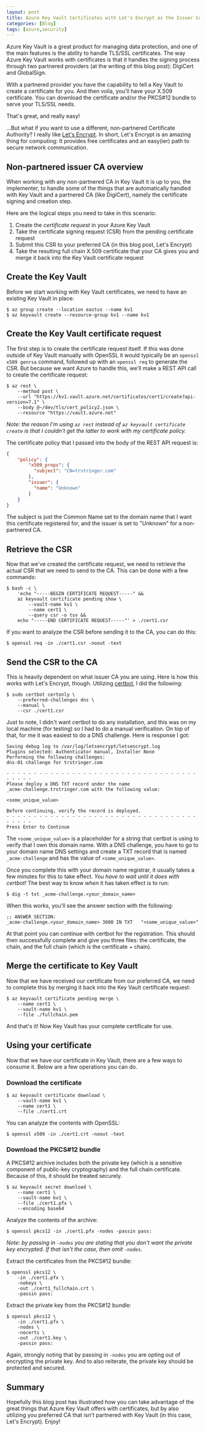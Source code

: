 ```yaml
---
layout: post
title: Azure Key Vault Certificates with Let's Encrypt as the Issuer CA
categories: [Blog]
tags: [azure,security]
---
```


Azure Key Vault is a great product for managing data protection, and one of the main features is the ability to handle TLS/SSL certificates. The way Azure Key Vault works with certificates is that it handles the signing process through two partnered providers (at the writing of this blog post): DigiCert and GlobalSign.

With a partnered provider you have the capability to tell a Key Vault to create a certificate for you. And then voila, you'll have your X.509 certificate. You can download the certificate and/or the PKCS#12 bundle to serve your TLS/SSL needs.

That's great, and really easy!

...But what if you want to use a different, non-partnered Certificate Authority? I really like [Let's Encrypt](https://letsencrypt.org/). In short, Let's Encrypt is an amazing thing for computing: It provides free certificates and an easy(ier) path to secure network communication.

## Non-partnered issuer CA overview

When working with any non-partnered CA in Key Vault it is up to you, the implementer, to handle some of the things that are automatically handled with Key Vault and a partnered CA (like DigiCert), namely the certificate signing and creation step.

Here are the logical steps you need to take in this scenario:

1. Create the *certificate request* in your Azure Key Vault
1. Take the certificate signing request (CSR) from the pending certificate request
1. Submit this CSR to your preferred CA (in this blog post, Let's Encrypt)
1. Take the resulting full chain X.509 certificate that your CA gives you and merge it back into the Key Vault certificate request

## Create the Key Vault

Before we start working with Key Vault certificates, we need to have an existing Key Vault in place:

```
$ az group create --location eastus --name kv1
$ az keyvault create --resource-group kv1 --name kv1
```

## Create the Key Vault certificate request

The first step is to create the certificate request itself. If this was done outside of Key Vault manually with OpenSSL it would typically be an `openssl x509 genrsa` command, followed up with an `openssl req` to generate the CSR. But because we want Azure to handle this, we'll make a REST API call to create the certificate request:

```
$ az rest \
    --method post \
    --url "https://kv1.vault.azure.net/certificates/cert1/create?api-version=7.1" \
    --body @~/dev/tls/cert_policy2.json \
    --resource "https://vault.azure.net"
```

*Note: the reason I'm using `az rest` instead of `az keyvault certificate create` is that I couldn't get the latter to work with my certificate policy.*

The certificate policy that I passed into the body of the REST API request is:

```json
{
    "policy": {
        "x509_props": {
          "subject": "CN=trstringer.com"
        },
        "issuer": {
          "name": "Unknown"
        }
    }
}
```

The subject is just the Common Name set to the domain name that I want this certificate registered for, and the issuer is set to "Unknown" for a non-partnered CA.

## Retrieve the CSR

Now that we've created the certificate request, we need to retrieve the actual CSR that we need to send to the CA. This can be done with a few commands:

```
$ bash -c \
    'echo "-----BEGIN CERTIFICATE REQUEST-----" &&
    az keyvault certificate pending show \
        --vault-name kv1 \
        --name cert1 \
        --query csr -o tsv &&
    echo "-----END CERTIFICATE REQUEST-----"' > ./cert1.csr
```

If you want to analyze the CSR before sending it to the CA, you can do this:

```
$ openssl req -in ./cert1.csr -noout -text
```

## Send the CSR to the CA

This is heavily dependent on what issuer CA you are using. Here is how this works with Let's Encrypt, though. Utilizing [certbot](https://certbot.eff.org/), I did the following:

```
$ sudo certbot certonly \
    --preferred-challenges dns \
    --manual \
    --csr ./cert1.csr
```

Just to note, I didn't want certbot to do any installation, and this was on my local machine (for testing) so I had to do a manual verification. On top of that, for me it was easiest to do a DNS challenge. Here is response I got:

```
Saving debug log to /var/log/letsencrypt/letsencrypt.log
Plugins selected: Authenticator manual, Installer None
Performing the following challenges:
dns-01 challenge for trstringer.com

- - - - - - - - - - - - - - - - - - - - - - - - - - - - - - - - - - - - - - - -
Please deploy a DNS TXT record under the name
_acme-challenge.trstringer.com with the following value:

<some_unique_value>

Before continuing, verify the record is deployed.
- - - - - - - - - - - - - - - - - - - - - - - - - - - - - - - - - - - - - - - -
Press Enter to Continue
```

The `<some_unique_value>` is a placeholder for a string that certbot is using to verify that I own this domain name. With a DNS challenge, you have to go to your domain name DNS settings and create a TXT record that is named `_acme-challenge` and has the value of `<some_unique_value>`.

Once you complete this with your domain name registrar, it usually takes a few minutes for this to take effect. *You have to wait until it does with certbot!* The best way to know *when* it has taken effect is to run:

```
$ dig -t txt _acme-challenge.<your_domain_name>
```

When this works, you'll see the answer section with the following:

```
;; ANSWER SECTION:
_acme-challenge.<your_domain_name> 3600 IN TXT   "<some_unique_value>"
```

At that point you can continue with certbot for the registration. This should then successfully complete and give you three files: the certificate, the chain, and the full chain (which is the certificate + chain).

## Merge the certificate to Key Vault

Now that we have received our certificate from our preferred CA, we need to complete this by merging it back into the Key Vault certificate request:

```
$ az keyvault certificate pending merge \
    --name cert1 \
    --vault-name kv1 \
    --file ./fullchain.pem
```

And that's it! Now Key Vault has your complete certificate for use.

## Using your certificate

Now that we have our certificate in Key Vault, there are a few ways to consume it. Below are a few operations you can do.

### Download the certificate

```
$ az keyvault certificate download \
    --vault-name kv1 \
    --name cert1 \
    --file ./cert1.crt
```

You can analyze the contents with OpenSSL:

```
$ openssl x509 -in ./cert1.crt -noout -text
```

### Download the PKCS#12 bundle

A PKCS#12 archive includes both the private key (which is a sensitive component of public-key cryptography) and the full chain certificate. Because of this, it should be treated securely.

```
$ az keyvault secret download \
    --name cert1 \
    --vault-name kv1 \
    --file ./cert1.pfx \
    --encoding base64
```

Analyze the contents of the archive:

```
$ openssl pkcs12 -in ./cert1.pfx -nodes -passin pass:
```

*Note: by passing in `-nodes` you are stating that you don't want the private key encrypted. If that isn't the case, then omit `-nodes`.*

Extract the certificates from the PKCS#12 bundle:

```
$ openssl pkcs12 \
    -in ./cert1.pfx \
    -nokeys \
    -out ./cert1_fullchain.crt \
    -passin pass:
```

Extract the private key from the PKCS#12 bundle:

```
$ openssl pkcs12 \
    -in ./cert1.pfx \
    -nodes \
    -nocerts \
    -out ./cert1.key \
    -passin pass:
```

Again, strongly noting that by passing in `-nodes` you are opting out of encrypting the private key. And to also reiterate, the private key should be protected and secured.

## Summary

Hopefully this blog post has illustrated how you can take advantage of the great things that Azure Key Vault offers with certificates, but by also utilizing you preferred CA that isn't partnered with Key Vault (in this case, Let's Encrypt). Enjoy!
